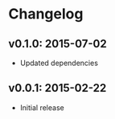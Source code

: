 # Changelog

## v0.1.0: 2015-07-02

- Updated dependencies

## v0.0.1: 2015-02-22

- Initial release

